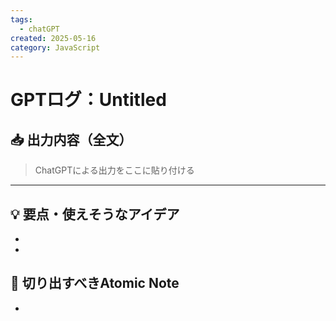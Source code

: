 ```yaml
---
tags:
  - chatGPT
created: 2025-05-16
category: JavaScript
---
```


# GPTログ：Untitled

## 📥 出力内容（全文）
> ChatGPTによる出力をここに貼り付ける
> 
> 
> 

---

## 💡 要点・使えそうなアイデア
- 
- 

## 🔗 切り出すべきAtomic Note
-
